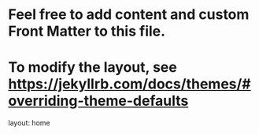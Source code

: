 
# Feel free to add content and custom Front Matter to this file.
# To modify the layout, see https://jekyllrb.com/docs/themes/#overriding-theme-defaults

layout: home


